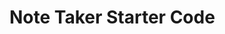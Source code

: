 # Note Taker Starter Code
<!-- Video link https://drive.google.com/file/d/1D_qAVD0GW1QJG7cOPXQ1vmpRejzvuZQ5/view -->